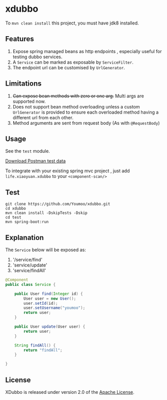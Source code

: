 xdubbo
======

To `mvn clean install` this project, you must have jdk8 installed.

## Features

1. Expose spring managed beans as http endpoints , especially useful for testing dubbo services.
2. A `Service` can be marked as exposable by `ServiceFilter`.
3. The endpoint url can be customised by `UrlGenerator`.

## Limitations

1. ~~Can expose bean methods with zero or one arg.~~ Multi args are supported now.
2. Does not support bean method overloading unless a custom `UrlGenerator` is provided to ensure each overloaded method having a different url from each other.
3. Method arguments are sent from request body (As with `@RequestBody`)

## Usage

See the `test` module.

[Download Postman test data](https://www.getpostman.com/collections/b87a452f355a01bf8a10)

To integrate with your existing spring mvc project , just add `life.xiaoyuan.xdubbo` to your `<component-scan/>`

## Test

```
git clone https://github.com/Youmoo/xdubbo.git
cd xdubbo
mvn clean install -DskipTests -Dskip
cd test
mvn spring-boot:run
```

## Explanation

The `Service` below will be exposed as:

 1. '/service/find'
 2. 'service/update'
 3. 'service/findAll'
 
```java
@Component
public class Service {

    public User find(Integer id) {
        User user = new User();
        user.setId(id);
        user.setUsername("youmoo");
        return user;
    }

    public User update(User user) {
        return user;
    }

    String findAll() {
        return "findAll";
    }

}
```

## License

XDubbo is released under version 2.0 of the [Apache License][].

[Apache License]: http://www.apache.org/licenses/LICENSE-2.0